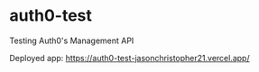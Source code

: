 # auth0-test

Testing Auth0's Management API

Deployed app: https://auth0-test-jasonchristopher21.vercel.app/
